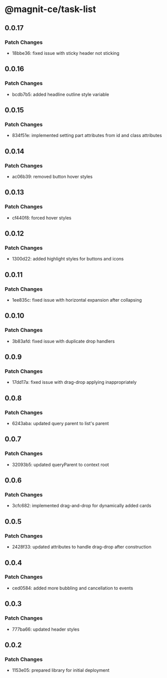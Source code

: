 # @magnit-ce/task-list

## 0.0.17

### Patch Changes

- 18bbe36: fixed issue with sticky header not sticking

## 0.0.16

### Patch Changes

- bcdb7b5: added headline outline style variable

## 0.0.15

### Patch Changes

- 834f51e: implemented setting part attributes from id and class attributes

## 0.0.14

### Patch Changes

- ac06b39: removed button hover styles

## 0.0.13

### Patch Changes

- cf440f8: forced hover styles

## 0.0.12

### Patch Changes

- 1300d22: added highlight styles for buttons and icons

## 0.0.11

### Patch Changes

- 1ee835c: fixed issue with horizontal expansion after collapsing

## 0.0.10

### Patch Changes

- 3b83afd: fixed issue with duplicate drop handlers

## 0.0.9

### Patch Changes

- 17dd17a: fixed issue with drag-drop applying inappropriately

## 0.0.8

### Patch Changes

- 6243aba: updated query parent to list's parent

## 0.0.7

### Patch Changes

- 32093b5: updated queryParent to context root

## 0.0.6

### Patch Changes

- 3cfc682: implemented drag-and-drop for dynamically added cards

## 0.0.5

### Patch Changes

- 2428f33: updated attributes to handle drag-drop after construction

## 0.0.4

### Patch Changes

- ced0584: added more bubbling and cancellation to events

## 0.0.3

### Patch Changes

- 777ba66: updated header styles

## 0.0.2

### Patch Changes

- 1153e05: prepared library for initial deployment
